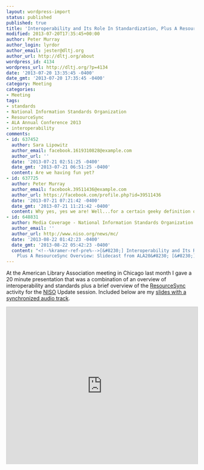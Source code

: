 ```yaml
---
layout: wordpress-import
status: published
published: true
title: 'Interoperability and Its Role In Standardization, Plus A ResourceSync Overview: Slidecast from ALA2013'
modified: 2013-07-20T17:35:45+00:00
author: Peter Murray
author_login: lyrdor
author_email: jester@dltj.org
author_url: http://dltj.org/about
wordpress_id: 4134
wordpress_url: http://dltj.org/?p=4134
date: '2013-07-20 13:35:45 -0400'
date_gmt: '2013-07-20 17:35:45 -0400'
category: Meeting
categories:
- Meeting
tags:
- standards
- National Information Standards Organization
- ResourceSync
- ALA Annual Conference 2013
- interoperability
comments:
- id: 637452
  author: Sara Lipowitz
  author_email: facebook.1619310828@example.com
  author_url: ''
  date: '2013-07-21 02:51:25 -0400'
  date_gmt: '2013-07-21 06:51:25 -0400'
  content: Are we having fun yet?
- id: 637725
  author: Peter Murray
  author_email: facebook.39511436@example.com
  author_url: https://facebook.com/profile.php?id=39511436
  date: '2013-07-21 07:21:42 -0400'
  date_gmt: '2013-07-21 11:21:42 -0400'
  content: Why yes, yes we are! Well...for a certain geeky definition of 'fun' I suppose.
- id: 648831
  author: Media Coverage - National Information Standards Organization
  author_email: ''
  author_url: http://www.niso.org/news/mc/
  date: '2013-08-22 01:42:23 -0400'
  date_gmt: '2013-08-22 05:42:23 -0400'
  content: "<!--%kramer-ref-pre%-->[&#8230;] Interoperability and Its Role In Standardization,
    Plus A ResourceSync Overview: Slidecast from ALA20&#8230; [&#8230;]<!--%kramer-ref-post%-->"
---
```

<p>At the American Library Association meeting in Chicago last month I gave a 20 minute presentation that was a combination of an overview of interoperability and standards plus a brief overview of the <a href="http://www.openarchives.org/rs/" title="ResourceSync Framework Specification - Table of Contents | Open Archives">ResourceSync</a> activity for the <a href="http://www.niso.org/" title="National Information Standards Organization homepage">NISO</a> Update session.  Included below are my <a href="http://www.slideshare.net/DataGazetteer/niso-update-interoperability-standards-resource-sync-2013" title="Interoperability and Its Role In Standardization, Plus A ResourceSync Overview" target="_blank">slides with a synchronized audio track</a>.</p>
<p><iframe src="http://www.slideshare.net/slideshow/embed_code/24452406?rel=0" width="512" height="421" frameborder="0" marginwidth="0" marginheight="0" scrolling="no" style="border:1px solid #CCC;border-width:1px 1px 0;margin-bottom:5px" allowfullscreen="allowfullscreen" webkitallowfullscreen="webkitallowfullscreen" mozallowfullscreen="mozallowfullscreen"> </iframe></p>
